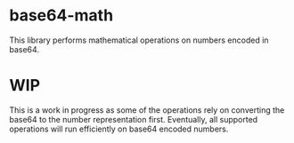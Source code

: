 base64-math
===========

This library performs mathematical operations on numbers encoded in base64.

# WIP
This is a work in progress as some of the operations rely on converting the base64 to the number representation first. 
Eventually, all supported operations will run efficiently on base64 encoded numbers.
